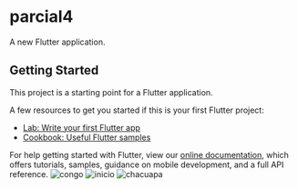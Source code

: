 # parcial4

A new Flutter application.

## Getting Started

This project is a starting point for a Flutter application.

A few resources to get you started if this is your first Flutter project:

- [Lab: Write your first Flutter app](https://flutter.dev/docs/get-started/codelab)
- [Cookbook: Useful Flutter samples](https://flutter.dev/docs/cookbook)

For help getting started with Flutter, view our
[online documentation](https://flutter.dev/docs), which offers tutorials,
samples, guidance on mobile development, and a full API reference.
![congo](https://user-images.githubusercontent.com/86537080/142352543-62fe339c-073f-4e35-9383-43bd15fe3a58.jpeg)
![inicio](https://user-images.githubusercontent.com/86537080/142352559-19690a71-6826-47d7-9b64-fcf89dce4a97.jpeg)
![chacuapa](https://user-images.githubusercontent.com/86537080/142352564-0e9795d6-aaa7-4314-92be-537a665cd9a4.jpeg)
